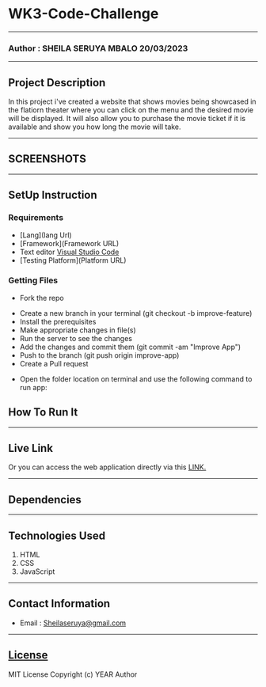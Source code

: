 # WK3-Code-Challenge
*****
### Author : SHEILA SERUYA MBALO 20/03/2023
****
## Project Description

In this project i've created a website that shows movies being showcased in the flatiorn theater where you can click on the menu and the desired movie will
be displayed. It will also allow you to purchase the movie ticket if it is available and show you how long the movie will take. 

******

## SCREENSHOTS


********
## SetUp Instruction
### Requirements
* [Lang](lang Url)
* [Framework](Framework URL)
* Text editor [Visual Studio Code](https://code.visualstudio.com/download)
* [Testing Platform](Platform URL)


### Getting Files
* Fork the repo
- Create a new branch in your terminal (git checkout -b improve-feature)
- Install the prerequisites
- Make appropriate changes in file(s)
- Run the server to see the changes
- Add the changes and commit them (git commit -am "Improve App")
- Push to the branch (git push origin improve-app)
- Create a Pull request
* Open the folder location on terminal and use the following command to run app:

## How To Run It

*****
## Live Link
Or you can access the web application directly via this [LINK.](http://http://127.0.0.1:5500/index.html)
*****
## Dependencies

*****
## Technologies Used
1. HTML
2. CSS
3. JavaScript
*****
## Contact Information
* Email : Sheilaseruya@gmail.com
*****
## [License](LICENSE)
MIT License
Copyright (c) YEAR Author

